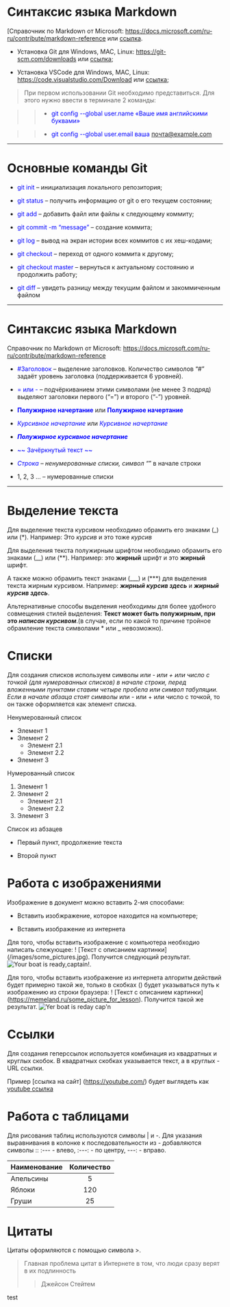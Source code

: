 # Синтаксис языка Markdown

[Справочник по Markdown от Microsoft: <https://docs.microsoft.com/ru-ru/contribute/markdown-reference> или [ссылка](https://docs.microsoft.com/ru-ru/contribute/markdown-reference).

* Установка Git для Windows, MAC, Linux: <https://git-scm.com/downloads> или [ссылка](https://git-scm.com/downloads);

* Установка VSCode для Windows, MAC, Linux: <https://code.visualstudio.com/Download> или [ссылка](https://code.visualstudio.com/Download
);

>При первом использовании Git необходимо представиться. Для этого нужно ввести в терминале 2 команды:

>>* <span style="color: blue"> git config --global user.name «Ваше имя английскими буквами»

>>* <span style="color: blue"> git config --global user.email ваша почта@example.com

---

# Основные команды Git

* <span style="color: blue"> git init</span> – инициализация локального репозитория;

* <span style="color: blue">git status</span> – получить информацию от git о его текущем состоянии;

* <span style="color: blue">git add</span> – добавить файл или файлы к следующему коммиту;

* <span style="color: blue">git commit -m “message”</span> – создание коммита;

* <span style="color: blue">git log</span> – вывод на экран истории всех коммитов с их хеш-кодами;

* <span style="color: blue">git checkout</span> – переход от одного коммита к другому;

* <span style="color: blue">git checkout master</span> – вернуться к актуальному состоянию и продолжить работу;

* <span style="color: blue">git diff</span> – увидеть разницу между текущим файлом и закоммиченным файлом

---

# Синтаксис языка Markdown

Справочник по Markdown от Microsoft:
<https://docs.microsoft.com/ru-ru/contribute/markdown-reference>

* <span style="color: blue">#Заголовок</span> – выделение заголовков. Количество символов “#” задаёт уровень заголовка  (поддерживается 6 уровней).

* <span style="color: blue">= или -</span> – подчёркиванием этими символами (не менее 3 подряд) выделяют заголовки  первого (“=”) и второго (“-”) уровней.

* <span style="color: blue">**Полужирное начертание**</span> или <span style="color: blue">**Полужирное начертание**</span>

* <span style="color: blue">*Курсивное начертание*</span> или <span style="color: blue">*Курсивное начертание*</span>

* <span style="color: blue">***Полужирное курсивное начертание***</span>

* <span style="color: blue">~~ Зачёркнутый текст ~~</span>

* <span style="color: blue">*Строка</span> – ненумерованные списки, символ “*” в начале строки

* 1, 2, 3 …</span> – нумерованные списки

---

# Выделение текста

Для выделение текста курсивом необходимо обрамить его знаками (_) или (*). Например: Это *курсив* и это тоже *курсив*

Для выделения текста полужирным шрифтом необходимо обрамить его знаками (__) или (**). Например: это **жирный** шрифт и это **жирный** шрифт.

А также можно обрамить текст знаками (___) и (***) для выделения текста жирным курсивом. Например: _**жирный курсив здесь**_ и ***жирный курсив здесь***.

Альтернативные способы выделения необходимы для более удобного совмещения стилей выделения: __Текст может быть полужирным, при это *написан курсивом*__.(в случае, если по какой то причине тройное обрамление текста символами * или _ невозможно).

# Списки

Для создания списков используем символы *или - или + или число с точкой (для нумерованных списков) в начале строки, перед вложенными пунктами ставим четыре пробела или символ табуляции. Если в начале абзаца стоят символы* или - или + или число с точкой, то он также оформляется как элемент списка.

Ненумерованный список

* Элемент 1
* Элемент 2
  * Элемент 2.1
  * Элемент 2.2
* Элемент 3

Нумерованный список

1. Элемент 1
2. Элемент 2
    * Элемент 2.1
    * Элемент 2.2
3. Элемент 3

Список из абзацев

* Первый пункт,
продолжение текста

* Второй пункт

# Работа с изображениями

Изображение в документ можно вставить 2-мя способами:

* Вставить изобжражение, которое находится на компьютере;

* Вставить изображение из интернета

Для того, чтобы вставить изображение с компьютера необходио написать слежующее: ! [Текст с описанием картинки] (/images/some_pictures.jpg). Получится следующий результат. ![Your boat is ready,captain!](sailor.jpg).

Для того, чтобы вставить изображение из интернета алгоритм действий будет примерно такой же, только в скобках () будет указываться путь к изображению из строки браузера: ! [Текст с описанием картинки] (<https://memeland.ru/some_picture_for_lesson>). Получится такой же результат. ![Yer boat is reday cap'n](https://external-preview.redd.it/T1X6JtoBCwEVYqpBIE5J2lnjGTEicFqLOsUSclLrT2E.jpg?auto=webp&s=fc9511b8a1aed0edac67d0fa748daccd3e2ed2ad)

# Ссылки

Для создания геперссылок используется комбинация из квадратных и круглых скобок. В квадратных скобках указывается текст, а в круглых - URL ссылки.

Пример [ссылка на сайт] (<https://youtube.com/>) будет выглядеть как [youtube ссылка](https://youtube.com/)

# Работа с таблицами

Для рисования таблиц используются символы | и -. Для указания выравнивания в колонке к последовательности из - добавляются символы :: :--- - влево, :---: - по центру, ---: - вправо.

Наименование | Количество
:----------- | :---------:
Апельсины    | 5
Яблоки       | 120
Груши        | 25

# Цитаты

Цитаты оформляются с помощью символа >.

> Главная проблема цитат в Интернете в том,
что люди сразу верят в их подлинность
>> Джейсон Стейтем

test